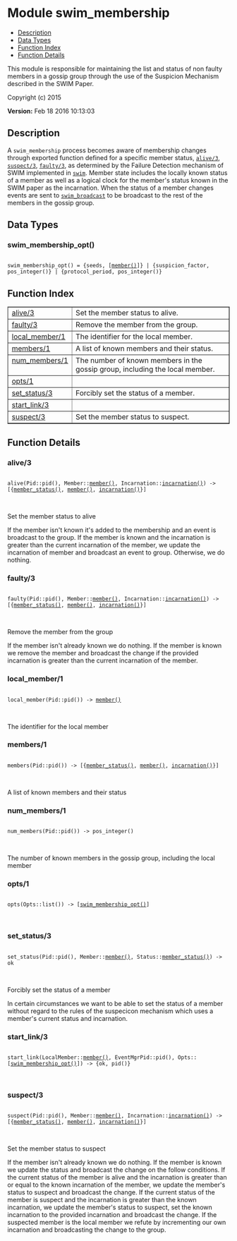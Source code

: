 

# Module swim_membership #
* [Description](#description)
* [Data Types](#types)
* [Function Index](#index)
* [Function Details](#functions)

This module is responsible for maintaining the list and status of non
faulty members in a gossip group through the use of the Suspicion Mechanism
described in the SWIM Paper.

Copyright (c) 2015

__Version:__ Feb 18 2016 10:13:03

<a name="description"></a>

## Description ##
A `swim_membership` process becomes aware of
membership changes through exported function defined for a specific member
status, [`alive/3`](#alive-3), [`suspect/3`](#suspect-3), [`faulty/3`](#faulty-3), as determined
by the Failure Detection mechanism of SWIM implemented in [`swim`](swim.md). Member
state includes the locally known status of a member as well as a logical clock
for the member's status known in the SWIM paper as the incarnation.
When the status of a member changes events are sent to [`swim_broadcast`](swim_broadcast.md)
to be broadcast to the rest of the members in the gossip group.

<a name="types"></a>

## Data Types ##




### <a name="type-swim_membership_opt">swim_membership_opt()</a> ###


<pre><code>
swim_membership_opt() = {seeds, [<a href="#type-member">member()</a>]} | {suspicion_factor, pos_integer()} | {protocol_period, pos_integer()}
</code></pre>

<a name="index"></a>

## Function Index ##


<table width="100%" border="1" cellspacing="0" cellpadding="2" summary="function index"><tr><td valign="top"><a href="#alive-3">alive/3</a></td><td>Set the member status to alive.</td></tr><tr><td valign="top"><a href="#faulty-3">faulty/3</a></td><td>Remove the member from the group.</td></tr><tr><td valign="top"><a href="#local_member-1">local_member/1</a></td><td>The identifier for the local member.</td></tr><tr><td valign="top"><a href="#members-1">members/1</a></td><td>A list of known members and their status.</td></tr><tr><td valign="top"><a href="#num_members-1">num_members/1</a></td><td>The number of known members in the gossip group, including the local member.</td></tr><tr><td valign="top"><a href="#opts-1">opts/1</a></td><td></td></tr><tr><td valign="top"><a href="#set_status-3">set_status/3</a></td><td>Forcibly set the status of a member.</td></tr><tr><td valign="top"><a href="#start_link-3">start_link/3</a></td><td></td></tr><tr><td valign="top"><a href="#suspect-3">suspect/3</a></td><td>Set the member status to suspect.</td></tr></table>


<a name="functions"></a>

## Function Details ##

<a name="alive-3"></a>

### alive/3 ###

<pre><code>
alive(Pid::pid(), Member::<a href="#type-member">member()</a>, Incarnation::<a href="#type-incarnation">incarnation()</a>) -&gt; [{<a href="#type-member_status">member_status()</a>, <a href="#type-member">member()</a>, <a href="#type-incarnation">incarnation()</a>}]
</code></pre>
<br />

Set the member status to alive

If the member isn't known it's added to the membership and an event is
broadcast to the group. If the member is known and the incarnation is
greater than the current incarnation of the member, we update the incarnation
of member and broadcast an event to group. Otherwise, we do nothing.

<a name="faulty-3"></a>

### faulty/3 ###

<pre><code>
faulty(Pid::pid(), Member::<a href="#type-member">member()</a>, Incarnation::<a href="#type-incarnation">incarnation()</a>) -&gt; [{<a href="#type-member_status">member_status()</a>, <a href="#type-member">member()</a>, <a href="#type-incarnation">incarnation()</a>}]
</code></pre>
<br />

Remove the member from the group

If the member isn't already known we do nothing. If the member is known
we remove the member and broadcast the change if the provided incarnation is
greater than the current incarnation of the member.

<a name="local_member-1"></a>

### local_member/1 ###

<pre><code>
local_member(Pid::pid()) -&gt; <a href="#type-member">member()</a>
</code></pre>
<br />

The identifier for the local member

<a name="members-1"></a>

### members/1 ###

<pre><code>
members(Pid::pid()) -&gt; [{<a href="#type-member_status">member_status()</a>, <a href="#type-member">member()</a>, <a href="#type-incarnation">incarnation()</a>}]
</code></pre>
<br />

A list of known members and their status

<a name="num_members-1"></a>

### num_members/1 ###

<pre><code>
num_members(Pid::pid()) -&gt; pos_integer()
</code></pre>
<br />

The number of known members in the gossip group, including the local member

<a name="opts-1"></a>

### opts/1 ###

<pre><code>
opts(Opts::list()) -&gt; [<a href="#type-swim_membership_opt">swim_membership_opt()</a>]
</code></pre>
<br />

<a name="set_status-3"></a>

### set_status/3 ###

<pre><code>
set_status(Pid::pid(), Member::<a href="#type-member">member()</a>, Status::<a href="#type-member_status">member_status()</a>) -&gt; ok
</code></pre>
<br />

Forcibly set the status of a member

In certain circumstances we want to be able to set the status of a member
without regard to the rules of the suspecicon mechanism which uses a member's
current status and incarnation.

<a name="start_link-3"></a>

### start_link/3 ###

<pre><code>
start_link(LocalMember::<a href="#type-member">member()</a>, EventMgrPid::pid(), Opts::[<a href="#type-swim_membership_opt">swim_membership_opt()</a>]) -&gt; {ok, pid()}
</code></pre>
<br />

<a name="suspect-3"></a>

### suspect/3 ###

<pre><code>
suspect(Pid::pid(), Member::<a href="#type-member">member()</a>, Incarnation::<a href="#type-incarnation">incarnation()</a>) -&gt; [{<a href="#type-member_status">member_status()</a>, <a href="#type-member">member()</a>, <a href="#type-incarnation">incarnation()</a>}]
</code></pre>
<br />

Set the member status to suspect

If the member isn't already known we do nothing. If the member is known
we update the status and broadcast the change on the follow conditions. If
the current status of the member is alive and the incarnation is greater than
or equal to the known incarnation of the member, we update the member's status
to suspect and broadcast the change. If the current status of the member is
suspect and the incarnation is greater than the known incarnation, we update
the member's status to suspect, set the known incarnation to the provided
incarnation and broadcast the change.
If the suspected member is the local member we refute by incrementing our own
incarnation and broadcasting the change to the group.

